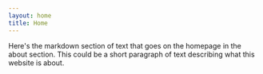 ```yaml
---
layout: home
title: Home
---
```


Here's the markdown section of text that goes on the homepage in the about section. This could be a short paragraph of text describing what this website is about.
